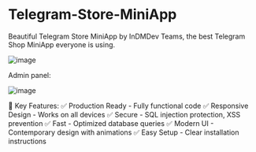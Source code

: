 # Telegram-Store-MiniApp
Beautiful Telegram Store MiniApp by InDMDev Teams, the best Telegram Shop MiniApp everyone is using.

![image](https://github.com/user-attachments/assets/32791a24-26fe-4b0a-aa73-cc4b0cf9a8a7)


Admin panel:

![image](https://github.com/user-attachments/assets/f6a3e580-bae6-45a6-9e3e-ccb988dfdea4)

🚀 Key Features:
    ✅ Production Ready - Fully functional code
    ✅ Responsive Design - Works on all devices
    ✅ Secure - SQL injection protection, XSS prevention
    ✅ Fast - Optimized database queries
    ✅ Modern UI - Contemporary design with animations
    ✅ Easy Setup - Clear installation instructions
